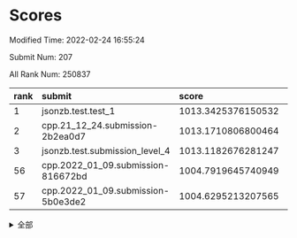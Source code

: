# Scores

Modified Time: 2022-02-24 16:55:24

Submit Num: 207

All Rank Num: 250837

| rank |               submit               |       score        |       sigma        | pk_num |
| :--- | :--------------------------------- | :----------------- | :----------------- | :----- |
| 1    | jsonzb.test.test_1                 | 1013.3425376150532 | 0.8267647745342959 | 4842   |
| 2    | cpp.21_12_24.submission-2b2ea0d7   | 1013.1710806800464 | 0.8121384009212856 | 4851   |
| 3    | jsonzb.test.submission_level_4     | 1013.1182676281247 | 0.8114886432449516 | 4848   |
| 56   | cpp.2022_01_09.submission-816672bd | 1004.7919645740949 | 0.7164998649631414 | 4847   |
| 57   | cpp.2022_01_09.submission-5b0e3de2 | 1004.6295213207565 | 0.7077327762450268 | 4844   |


<details>
<summary>全部</summary>

| rank |                 submit                 |       score        |       sigma        | pk_num |
| :--- | :------------------------------------- | :----------------- | :----------------- | :----- |
| 1    | jsonzb.test.test_1                     | 1013.3425376150532 | 0.8267647745342959 | 4842   |
| 2    | cpp.21_12_24.submission-2b2ea0d7       | 1013.1710806800464 | 0.8121384009212856 | 4851   |
| 3    | jsonzb.test.submission_level_4         | 1013.1182676281247 | 0.8114886432449516 | 4848   |
| 4    | gobigger.level_3.submission_level_3_33 | 1011.2044550988306 | 0.7532804199301594 | 4844   |
| 5    | gobigger.level_3.submission_level_3_45 | 1011.0401623970419 | 0.7630575789050841 | 4853   |
| 6    | gobigger.level_3.submission_level_3_3  | 1010.9149421651645 | 0.7890608017531794 | 4847   |
| 7    | gobigger.level_3.submission_level_3_41 | 1010.8538197471557 | 0.7860084297520493 | 4851   |
| 8    | gobigger.level_3.submission_level_3_37 | 1010.730189115946  | 0.7758674036921926 | 4845   |
| 9    | gobigger.level_3.submission_level_3_42 | 1010.6273810719678 | 0.7639856053234891 | 4842   |
| 10   | gobigger.level_3.submission_level_3_7  | 1010.6004083297771 | 0.744596755261464  | 4852   |
| 11   | gobigger.level_3.submission_level_3_32 | 1010.5971443470734 | 0.7576950888416583 | 4843   |
| 12   | gobigger.level_3.submission_level_3_34 | 1010.5164713084639 | 0.7609647407197345 | 4849   |
| 13   | gobigger.level_3.submission_level_3_17 | 1010.4975070251081 | 0.7395491155616054 | 4850   |
| 14   | gobigger.level_3.submission_level_3_38 | 1010.4773880717369 | 0.7525156378228482 | 4848   |
| 15   | gobigger.level_3.submission_level_3_25 | 1010.472373219833  | 0.7632030265611741 | 4847   |
| 16   | gobigger.level_3.submission_level_3_21 | 1010.454580656122  | 0.7639056765176506 | 4846   |
| 17   | gobigger.level_3.submission_level_3_9  | 1010.4212575400824 | 0.7470056659352285 | 4844   |
| 18   | gobigger.level_3.submission_level_3_18 | 1010.3657760604091 | 0.7588169354088314 | 4850   |
| 19   | gobigger.level_3.submission_level_3_1  | 1010.3351208811042 | 0.7553179701767743 | 4850   |
| 20   | gobigger.level_3.submission_level_3_35 | 1010.2808751048009 | 0.7788039164134941 | 4849   |
| 21   | gobigger.level_3.submission_level_3_20 | 1010.2043467423238 | 0.7264346528675545 | 4849   |
| 22   | gobigger.level_3.submission_level_3_27 | 1010.1728743792819 | 0.7504027591745772 | 4846   |
| 23   | gobigger.level_3.submission_level_3_47 | 1010.105041351882  | 0.7645295431639387 | 4846   |
| 24   | gobigger.level_3.submission_level_3_36 | 1010.0549390011956 | 0.7695379089765986 | 4848   |
| 25   | gobigger.level_3.submission_level_3_28 | 1010.0532130924782 | 0.7667343038813099 | 4842   |
| 26   | gobigger.level_3.submission_level_3_48 | 1010.0296918978274 | 0.7547920467683913 | 4848   |
| 27   | gobigger.level_3.submission_level_3_13 | 1010.0159074837276 | 0.7497250700353965 | 4848   |
| 28   | gobigger.level_3.submission_level_3_30 | 1009.9773860930047 | 0.7578059195483908 | 4850   |
| 29   | gobigger.level_3.submission_level_3_16 | 1009.8898721849328 | 0.7622858921653907 | 4853   |
| 30   | gobigger.level_3.submission_level_3_15 | 1009.867923254724  | 0.756332231876768  | 4844   |
| 31   | gobigger.level_3.submission_level_3_24 | 1009.8481530727252 | 0.7749597631564228 | 4850   |
| 32   | gobigger.level_3.submission_level_3_2  | 1009.8453725609596 | 0.7558750082939197 | 4842   |
| 33   | gobigger.level_3.submission_level_3_43 | 1009.8434264063231 | 0.7559106986476498 | 4848   |
| 34   | gobigger.level_3.submission_level_3_0  | 1009.8105432266907 | 0.7578547565571585 | 4847   |
| 35   | gobigger.level_3.submission_level_3_31 | 1009.7244237774664 | 0.7400353560657823 | 4851   |
| 36   | gobigger.level_3.submission_level_3_12 | 1009.7143636025954 | 0.7540422324611842 | 4848   |
| 37   | gobigger.level_3.submission_level_3_10 | 1009.694776792855  | 0.7439788164277346 | 4845   |
| 38   | gobigger.level_3.submission_level_3_23 | 1009.6801870950044 | 0.7427026060236415 | 4846   |
| 39   | gobigger.level_3.submission_level_3_46 | 1009.6020048753724 | 0.7482718138930002 | 4847   |
| 40   | gobigger.level_3.submission_level_3_39 | 1009.5547751280737 | 0.7606520691400437 | 4851   |
| 41   | gobigger.level_3.submission_level_3_40 | 1009.4837560645083 | 0.7666802527943969 | 4849   |
| 42   | gobigger.level_3.submission_level_3_14 | 1009.4754856561705 | 0.7538563476762674 | 4843   |
| 43   | gobigger.level_3.submission_level_3_6  | 1009.4404536103808 | 0.7732455455453081 | 4852   |
| 44   | gobigger.level_3.submission_level_3_19 | 1009.4179637670867 | 0.7643586151682588 | 4846   |
| 45   | gobigger.level_3.submission_level_3_8  | 1009.4066849726597 | 0.7405119073329609 | 4847   |
| 46   | gobigger.level_3.submission_level_3_11 | 1009.3807105736    | 0.7546157299216906 | 4848   |
| 47   | gobigger.level_3.submission_level_3_49 | 1009.16854716831   | 0.7372479528091441 | 4847   |
| 48   | gobigger.level_3.submission_level_3_26 | 1008.7158163129928 | 0.7638271995635804 | 4848   |
| 49   | gobigger.level_3.submission_level_3_4  | 1008.6952839657888 | 0.7591558738456917 | 4848   |
| 50   | gobigger.level_3.submission_level_3_22 | 1008.3946914955968 | 0.7524700900883325 | 4847   |
| 51   | gobigger.level_3.submission_level_3_44 | 1008.2716527984303 | 0.7226399015858315 | 4849   |
| 52   | gobigger.level_3.submission_level_3_29 | 1007.8262318464273 | 0.7284345227037302 | 4852   |
| 53   | gobigger.level_3.submission_level_3_5  | 1007.5512524806578 | 0.7588110311635768 | 4847   |
| 54   | gobigger.level_1.submission_level_1_39 | 1005.1411193674613 | 0.7299238191330801 | 4850   |
| 55   | gobigger.level_1.submission_level_1_29 | 1005.0324247492256 | 0.7033590231025637 | 4848   |
| 56   | cpp.2022_01_09.submission-816672bd     | 1004.7919645740949 | 0.7164998649631414 | 4847   |
| 57   | cpp.2022_01_09.submission-5b0e3de2     | 1004.6295213207565 | 0.7077327762450268 | 4844   |
| 58   | gobigger.level_1.submission_level_1_32 | 1004.5633482342927 | 0.7189475220839248 | 4852   |
| 59   | gobigger.level_1.submission_level_1_18 | 1004.5524976447279 | 0.7270650130268961 | 4848   |
| 60   | gobigger.level_1.submission_level_1_16 | 1004.511853796197  | 0.728677774843614  | 4847   |
| 61   | gobigger.level_1.submission_level_1_23 | 1004.4202427573323 | 0.7127592026846693 | 4851   |
| 62   | gobigger.level_1.submission_level_1_34 | 1004.3440341358341 | 0.7095562878821755 | 4841   |
| 63   | gobigger.level_1.submission_level_1_12 | 1004.3420756734489 | 0.7275307348536749 | 4845   |
| 64   | gobigger.level_1.submission_level_1_0  | 1004.3249727513191 | 0.7071334993713891 | 4841   |
| 65   | gobigger.level_1.submission_level_1_48 | 1004.3108247834438 | 0.7263156221408467 | 4851   |
| 66   | gobigger.level_1.submission_level_1_45 | 1004.2030000294214 | 0.7147430675795791 | 4854   |
| 67   | gobigger.level_1.submission_level_1_1  | 1004.2020477757018 | 0.7162486429003307 | 4849   |
| 68   | gobigger.level_1.submission_level_1_31 | 1004.1111336805354 | 0.7073160657272957 | 4842   |
| 69   | gobigger.level_1.submission_level_1_28 | 1003.8733463100373 | 0.7197008717757901 | 4845   |
| 70   | gobigger.level_1.submission_level_1_8  | 1003.6875107433485 | 0.7086642274716166 | 4850   |
| 71   | gobigger.level_1.submission_level_1_14 | 1003.6673662957368 | 0.7159029008691898 | 4846   |
| 72   | gobigger.level_1.submission_level_1_10 | 1003.6535754873546 | 0.704170255107169  | 4848   |
| 73   | gobigger.level_1.submission_level_1_13 | 1003.573264224989  | 0.7203030586193081 | 4849   |
| 74   | gobigger.level_1.submission_level_1_2  | 1003.570725035585  | 0.721321499735361  | 4850   |
| 75   | gobigger.level_1.submission_level_1_11 | 1003.4942084952352 | 0.7168403419700845 | 4848   |
| 76   | gobigger.level_1.submission_level_1_36 | 1003.3391588399434 | 0.7134948171749139 | 4846   |
| 77   | gobigger.level_1.submission_level_1_42 | 1003.2910844077319 | 0.7205412862537557 | 4851   |
| 78   | gobigger.level_1.submission_level_1_4  | 1003.2675927504666 | 0.7122756650268711 | 4845   |
| 79   | gobigger.level_1.submission_level_1_6  | 1003.2652779291104 | 0.7154315743022881 | 4846   |
| 80   | gobigger.level_1.submission_level_1_35 | 1003.2361373385708 | 0.7065029754050126 | 4848   |
| 81   | gobigger.level_1.submission_level_1_26 | 1003.23044996323   | 0.7129159016955916 | 4850   |
| 82   | gobigger.level_1.submission_level_1_44 | 1003.193417416036  | 0.7303743500399525 | 4849   |
| 83   | gobigger.level_1.submission_level_1_49 | 1003.0963728292766 | 0.7202650226979004 | 4850   |
| 84   | gobigger.level_1.submission_level_1_46 | 1003.0908896151859 | 0.7127528720617453 | 4851   |
| 85   | gobigger.level_1.submission_level_1_17 | 1003.0822319469825 | 0.7137031169922617 | 4849   |
| 86   | gobigger.level_1.submission_level_1_15 | 1003.0421612735842 | 0.7051316961618912 | 4844   |
| 87   | gobigger.level_1.submission_level_1_27 | 1003.0251382885447 | 0.716331667571418  | 4845   |
| 88   | gobigger.level_1.submission_level_1_33 | 1002.9610729758674 | 0.7157464395244562 | 4846   |
| 89   | gobigger.level_1.submission_level_1_25 | 1002.9568879740642 | 0.7199474302584212 | 4855   |
| 90   | gobigger.level_1.submission_level_1_38 | 1002.8377113673356 | 0.7045612325428791 | 4846   |
| 91   | gobigger.level_1.submission_level_1_19 | 1002.7944610874963 | 0.7106010968219091 | 4850   |
| 92   | gobigger.level_1.submission_level_1_43 | 1002.6749720475104 | 0.7118473686484541 | 4845   |
| 93   | gobigger.level_1.submission_level_1_47 | 1002.6598216092935 | 0.7137908565377434 | 4850   |
| 94   | gobigger.level_1.submission_level_1_3  | 1002.6198059642577 | 0.7104061785154702 | 4841   |
| 95   | gobigger.level_1.submission_level_1_9  | 1002.5741185507748 | 0.7017765450707989 | 4847   |
| 96   | gobigger.level_1.submission_level_1_22 | 1002.5561003162819 | 0.715058803611254  | 4844   |
| 97   | gobigger.level_1.submission_level_1_21 | 1002.5389158661764 | 0.7141533433113342 | 4847   |
| 98   | gobigger.level_1.submission_level_1_7  | 1002.4370344221062 | 0.7073612973027403 | 4847   |
| 99   | gobigger.level_1.submission_level_1_24 | 1002.3721712597484 | 0.7121651337799803 | 4853   |
| 100  | gobigger.level_1.submission_level_1_41 | 1002.2984331836053 | 0.7112383914812481 | 4851   |
| 101  | gobigger.level_1.submission_level_1_30 | 1002.2127813382396 | 0.7111674469903658 | 4844   |
| 102  | gobigger.level_1.submission_level_1_20 | 1002.079047966286  | 0.7130117479171874 | 4849   |
| 103  | gobigger.level_1.submission_level_1_40 | 1001.6796400192653 | 0.7063836707006287 | 4848   |
| 104  | gobigger.level_1.submission_level_1_5  | 1001.652890086629  | 0.7108730728388778 | 4844   |
| 105  | gobigger.level_1.submission_level_1_37 | 1001.2573017763111 | 0.7165272228117986 | 4843   |
| 106  | gobigger.random.submission_random_3    | 997.2769451510628  | 0.699844594800859  | 4844   |
| 107  | gobigger.random.submission_random_41   | 997.2594718563312  | 0.7045313953156759 | 4848   |
| 108  | gobigger.random.submission_random_33   | 997.1758132224763  | 0.7218047415957805 | 4846   |
| 109  | gobigger.random.submission_random_42   | 997.070616502287   | 0.7196487241218049 | 4846   |
| 110  | gobigger.random.submission_random_30   | 997.0612717749285  | 0.7105078534770598 | 4847   |
| 111  | gobigger.random.submission_random_39   | 996.995492216606   | 0.7174468343129662 | 4844   |
| 112  | gobigger.random.submission_random_19   | 996.8587698364872  | 0.7139531630185812 | 4839   |
| 113  | gobigger.random.submission_random_36   | 996.8084017493353  | 0.7014203229648484 | 4850   |
| 114  | gobigger.random.submission_random_27   | 996.7266834772851  | 0.7152454085495116 | 4844   |
| 115  | gobigger.random.submission_random_4    | 996.7184576901517  | 0.7124009528175127 | 4845   |
| 116  | gobigger.random.submission_random_0    | 996.6859524045782  | 0.7079029605137946 | 4851   |
| 117  | gobigger.random.submission_random_24   | 996.6304639567945  | 0.7006701995107198 | 4843   |
| 118  | gobigger.random.submission_random_6    | 996.5015912715461  | 0.7040869658134699 | 4843   |
| 119  | gobigger.random.submission_random_12   | 996.4870250356224  | 0.7126770980428907 | 4850   |
| 120  | gobigger.random.submission_random_25   | 996.4236675630609  | 0.7111500142488192 | 4846   |
| 121  | gobigger.random.submission_random_18   | 996.3722268321987  | 0.7056207662913743 | 4850   |
| 122  | gobigger.random.submission_random_9    | 996.3380813364095  | 0.7040084889526728 | 4844   |
| 123  | gobigger.random.submission_random_20   | 996.263627571406   | 0.7055948483737543 | 4848   |
| 124  | gobigger.random.submission_random_16   | 996.2432945647952  | 0.7145890727346285 | 4846   |
| 125  | gobigger.random.submission_random_44   | 996.2119246492928  | 0.7187673764816529 | 4844   |
| 126  | gobigger.random.submission_random_21   | 996.1756442396756  | 0.7123720250203628 | 4847   |
| 127  | gobigger.random.submission_random_37   | 996.1440284511591  | 0.7128942965361562 | 4848   |
| 128  | gobigger.random.submission_random_17   | 996.1411447351843  | 0.713010532591799  | 4850   |
| 129  | gobigger.random.submission_random_35   | 996.1377643566834  | 0.7181933643587921 | 4844   |
| 130  | gobigger.random.submission_random_1    | 996.0965201508806  | 0.7058090330429793 | 4847   |
| 131  | gobigger.random.submission_random_5    | 995.994490368115   | 0.6992160308169258 | 4845   |
| 132  | gobigger.random.submission_random_13   | 995.9047308421463  | 0.7104024645975919 | 4846   |
| 133  | gobigger.random.submission_random_10   | 995.8597348907568  | 0.7132528654986533 | 4847   |
| 134  | gobigger.random.submission_random_15   | 995.8479301667514  | 0.7189781987536079 | 4845   |
| 135  | gobigger.random.submission_random_49   | 995.8299731690178  | 0.7067170281400023 | 4842   |
| 136  | gobigger.random.submission_random_40   | 995.77622855321    | 0.7056655877866415 | 4850   |
| 137  | gobigger.random.submission_random_7    | 995.6726253545439  | 0.718724990364992  | 4848   |
| 138  | gobigger.random.submission_random_43   | 995.6677479241338  | 0.7073748302584513 | 4850   |
| 139  | gobigger.random.submission_random_32   | 995.6178029612661  | 0.7123062591187932 | 4844   |
| 140  | gobigger.random.submission_random_28   | 995.5863551244097  | 0.7169279446817686 | 4848   |
| 141  | gobigger.random.submission_random_45   | 995.5618163400152  | 0.7181871897538747 | 4844   |
| 142  | gobigger.random.submission_random_48   | 995.5412974173796  | 0.7149233163626165 | 4847   |
| 143  | gobigger.random.submission_random_26   | 995.3724983677909  | 0.7232332758250002 | 4850   |
| 144  | gobigger.random.submission_random_14   | 995.2633575465218  | 0.703318908495461  | 4849   |
| 145  | gobigger.random.submission_random_23   | 995.1922021692577  | 0.7172105321840975 | 4848   |
| 146  | gobigger.random.submission_random_47   | 995.0854721180049  | 0.7095982966193188 | 4847   |
| 147  | gobigger.random.submission_random_46   | 995.0680682601004  | 0.7167945175511963 | 4847   |
| 148  | gobigger.random.submission_random_29   | 995.042390085276   | 0.704655759365229  | 4847   |
| 149  | gobigger.random.submission_random_2    | 995.0068492355297  | 0.711573704323264  | 4847   |
| 150  | gobigger.random.submission_random_22   | 994.9694644394702  | 0.7329783259298881 | 4845   |
| 151  | gobigger.random.submission_random_8    | 994.7723477319827  | 0.7122085284981734 | 4846   |
| 152  | gobigger.random.submission_random_31   | 994.7379390137461  | 0.7225374258527452 | 4844   |
| 153  | gobigger.random.submission_random_38   | 994.7163506746876  | 0.7190076235007761 | 4848   |
| 154  | gobigger.random.submission_random_34   | 994.5564904946798  | 0.7085243680424497 | 4847   |
| 155  | gobigger.random.submission_random_11   | 994.544265685335   | 0.7375736587533767 | 4845   |
| 156  | gobigger.level_2.submission_level_2_39 | 994.132340014979   | 0.722403687562194  | 4849   |
| 157  | gobigger.level_2.submission_level_2_4  | 993.9972575143621  | 0.7301631126025334 | 4849   |
| 158  | gobigger.level_2.submission_level_2_21 | 993.3693821275197  | 0.7373566695239753 | 4849   |
| 159  | gobigger.level_2.submission_level_2_22 | 993.3216428926928  | 0.7337638888480975 | 4845   |
| 160  | gobigger.level_2.submission_level_2_47 | 993.319581829409   | 0.7397459588532052 | 4847   |
| 161  | gobigger.level_2.submission_level_2_36 | 993.2245937453225  | 0.7395788439966265 | 4847   |
| 162  | gobigger.level_2.submission_level_2_23 | 993.139649903798   | 0.7499388410377752 | 4843   |
| 163  | gobigger.level_2.submission_level_2_29 | 993.1331561800649  | 0.7430151698355559 | 4848   |
| 164  | gobigger.level_2.submission_level_2_48 | 993.0911326494386  | 0.7335336883239296 | 4844   |
| 165  | gobigger.level_2.submission_level_2_32 | 993.0315556851313  | 0.7342380171016942 | 4849   |
| 166  | gobigger.level_2.submission_level_2_19 | 992.9326870776076  | 0.7256162578035985 | 4850   |
| 167  | gobigger.level_2.submission_level_2_49 | 992.7569361753372  | 0.7518281096445135 | 4851   |
| 168  | gobigger.level_2.submission_level_2_20 | 992.7473148290288  | 0.7475190211335385 | 4850   |
| 169  | gobigger.level_2.submission_level_2_5  | 992.7334418920835  | 0.7387335167676424 | 4849   |
| 170  | gobigger.level_2.submission_level_2_33 | 992.7118347578254  | 0.7388013055654296 | 4846   |
| 171  | gobigger.level_2.submission_level_2_6  | 992.7118136497926  | 0.7465123413043799 | 4843   |
| 172  | gobigger.level_2.submission_level_2_9  | 992.7049956442028  | 0.7350963509535663 | 4850   |
| 173  | gobigger.level_2.submission_level_2_18 | 992.5722674954262  | 0.728665207190303  | 4849   |
| 174  | gobigger.level_2.submission_level_2_40 | 992.5056241955152  | 0.7576273668775786 | 4848   |
| 175  | gobigger.level_2.submission_level_2_2  | 992.5011657443097  | 0.7479398090771504 | 4844   |
| 176  | gobigger.level_2.submission_level_2_16 | 992.4551183435135  | 0.7608199873646644 | 4846   |
| 177  | gobigger.level_2.submission_level_2_24 | 992.4338347557542  | 0.7451405824342232 | 4847   |
| 178  | gobigger.level_2.submission_level_2_10 | 992.3803857473297  | 0.7573676231574307 | 4846   |
| 179  | gobigger.level_2.submission_level_2_7  | 992.2261853753968  | 0.7457148995746212 | 4847   |
| 180  | gobigger.level_2.submission_level_2_31 | 992.2196011241201  | 0.7477009071962726 | 4852   |
| 181  | gobigger.level_2.submission_level_2_41 | 992.2113765608552  | 0.7558861477119119 | 4852   |
| 182  | gobigger.level_2.submission_level_2_30 | 992.126569278336   | 0.7670104871788199 | 4851   |
| 183  | gobigger.level_2.submission_level_2_8  | 992.0276787806544  | 0.7453645552402426 | 4849   |
| 184  | gobigger.level_2.submission_level_2_34 | 991.9538163202933  | 0.7452904146003735 | 4845   |
| 185  | gobigger.level_2.submission_level_2_44 | 991.8984511931328  | 0.7458302761475168 | 4844   |
| 186  | gobigger.level_2.submission_level_2_25 | 991.8580633600508  | 0.7490701892101185 | 4844   |
| 187  | gobigger.level_2.submission_level_2_12 | 991.8409431401429  | 0.7420104536287989 | 4845   |
| 188  | gobigger.level_2.submission_level_2_14 | 991.8158777453551  | 0.7398731501606605 | 4846   |
| 189  | gobigger.level_2.submission_level_2_17 | 991.8005070551426  | 0.7583096720981164 | 4850   |
| 190  | gobigger.level_2.submission_level_2_15 | 991.7681987965842  | 0.7545462077146264 | 4851   |
| 191  | gobigger.level_2.submission_level_2_27 | 991.7454628516962  | 0.7588042977568377 | 4848   |
| 192  | gobigger.level_2.submission_level_2_42 | 991.6453925143907  | 0.7484455616026328 | 4847   |
| 193  | gobigger.level_2.submission_level_2_28 | 991.4901295520066  | 0.7534914082143075 | 4845   |
| 194  | gobigger.level_2.submission_level_2_1  | 991.3735258156236  | 0.7454086694099034 | 4847   |
| 195  | gobigger.level_2.submission_level_2_3  | 991.3560813914421  | 0.7537501525880016 | 4848   |
| 196  | gobigger.level_2.submission_level_2_46 | 991.1671098238136  | 0.7521785403726259 | 4847   |
| 197  | gobigger.level_2.submission_level_2_35 | 991.1414504960959  | 0.736087281010076  | 4844   |
| 198  | gobigger.level_2.submission_level_2_0  | 991.0870358545657  | 0.7422555897828915 | 4848   |
| 199  | gobigger.level_2.submission_level_2_11 | 990.8509265299143  | 0.7617421327567208 | 4846   |
| 200  | gobigger.level_2.submission_level_2_13 | 990.8258593483863  | 0.756992523669671  | 4850   |
| 201  | gobigger.level_2.submission_level_2_45 | 990.7054640629459  | 0.7758085207570737 | 4841   |
| 202  | gobigger.level_2.submission_level_2_26 | 990.6352965062263  | 0.760279924349041  | 4838   |
| 203  | gobigger.level_2.submission_level_2_37 | 990.5057968139593  | 0.7603809736984434 | 4843   |
| 204  | gobigger.level_2.submission_level_2_43 | 990.4766263196977  | 0.782354602181712  | 4841   |
| 205  | gobigger.level_2.submission_level_2_38 | 990.4500534807966  | 0.7896505799242738 | 4847   |
| 206  | gobigger.none.submission_none_1        | 977.5529303527668  | 1.3505008180016442 | 4845   |
| 207  | gobigger.none.submission_none_0        | 976.0866606801721  | 1.4728672258259792 | 4848   |

</details>